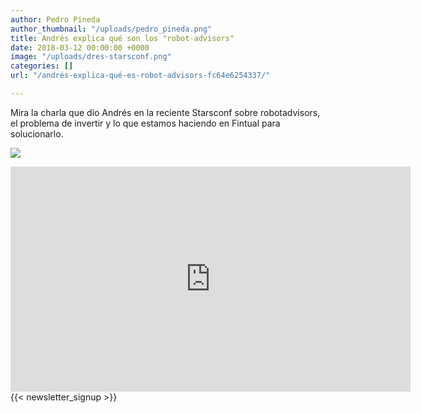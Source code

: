 ```yaml
---
author: Pedro Pineda
author_thumbnail: "/uploads/pedro_pineda.png"
title: Andrés explica qué son los "robot-advisors"
date: 2018-03-12 00:00:00 +0000
image: "/uploads/dres-starsconf.png"
categories: []
url: "/andrés-explica-qué-es-robot-advisors-fc64e6254337/"

---
```

Mira la charla que dio Andrés en la reciente Starsconf sobre robotadvisors, el problema de invertir y lo que estamos haciendo en Fintual para solucionarlo.

![](/uploads/andrés-explic3828.png)

<iframe src="https://player.vimeo.com/video/314101620" width="640" height="360" frameborder="0" webkitallowfullscreen mozallowfullscreen allowfullscreen></iframe>
 {{< newsletter_signup >}}